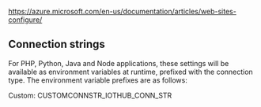 
https://azure.microsoft.com/en-us/documentation/articles/web-sites-configure/

Connection strings
------------------
For PHP, Python, Java and Node applications, these settings will be available as environment variables at runtime, prefixed with the connection type. The environment variable prefixes are as follows:

Custom: CUSTOMCONNSTR_IOTHUB_CONN_STR
